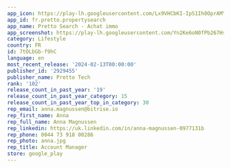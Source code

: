 ```yaml
---
app_icon: https://play-lh.googleusercontent.com/Lx9VHCbKI-IpS1Ih0OprAMYMKxgtUEd6pmmyLEZ-LnIQoj8HxaxrbnLYXCDPi9eodffO
app_id: fr.pretto.propertysearch
app_name: Pretto Search - Achat immo
app_screenshot: https://play-lh.googleusercontent.com/Yn2Ke6oN0fPb267Hs9JRDtiEH_iYQTytXhstpGNMCBvo0hfKH2hI2t4eRElsm614Tg
category: Lifestyle
country: FR
id: 7tOLbGb-f9hC
language: en
most_recent_release: '2024-02-13T00:00:00'
publisher_id: '2929455'
publisher_name: Pretto Tech
rank: '102'
release_count_in_past_year: '19'
release_count_in_past_year_category: 15
release_count_in_past_year_top_in_category: 30
rep_email: anna.magnussen@bitrise.io
rep_first_name: Anna
rep_full_name: Anna Magnussen
rep_linkedin: https://uk.linkedin.com/in/anna-magnussen-0977131b
rep_phone: 0044 73 918 00286
rep_photo: anna.jpg
rep_title: Account Manager
store: google_play
---
```

